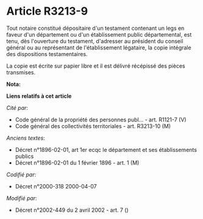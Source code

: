 # Article R3213-9

Tout notaire constitué dépositaire d'un testament contenant un legs en faveur d'un département ou d'un établissement public
départemental, est tenu, dès l'ouverture du testament, d'adresser au président du conseil général ou au représentant de
l'établissement légataire, la copie intégrale des dispositions testamentaires.

La copie est écrite sur papier libre et il est délivré récépissé des pièces transmises.

**Nota:**



**Liens relatifs à cet article**

_Cité par_:

  - Code général de la propriété des personnes publ... - art. R1121-7 (V)
  - Code général des collectivités territoriales - art. R3213-10 (M)

_Anciens textes_:

  - Décret n°1896-02-01, art 1er ecqc le département et ses établissements publics
  - Décret n°1896-02-01 du 1 février 1896 - art. 1 (M)

_Codifié par_:

  - Décret n°2000-318 2000-04-07

_Modifié par_:

  - Décret n°2002-449 du 2 avril 2002 - art. 7 ()
